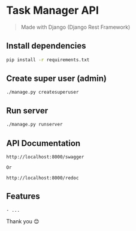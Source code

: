 # Task Manager API
> Made with Django (Django Rest Framework) 

## Install dependencies

```bash
pip install -r requirements.txt
```

## Create super user (admin)

```bashThe
./manage.py createsuperuser
```

## Run server

```bash
./manage.py runserver
```

## API Documentation

    http://localhost:8000/swagger 
    
    Or 
    
    http://localhost:8000/redoc
 

 ## Features

    - ...

Thank you 😊